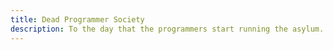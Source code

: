 ```yaml
---
title: Dead Programmer Society
description: To the day that the programmers start running the asylum. Carpe Codex!
---
```

